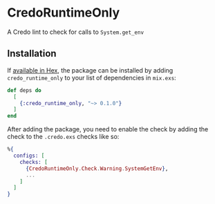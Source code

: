 # CredoRuntimeOnly

A Credo lint to check for calls to `System.get_env`

## Installation

If [available in Hex](https://hex.pm/docs/publish), the package can be installed
by adding `credo_runtime_only` to your list of dependencies in `mix.exs`:

```elixir
def deps do
  [
    {:credo_runtime_only, "~> 0.1.0"}
  ]
end
```

After adding the package, you need to enable the check by adding the check to
the `.credo.exs` checks like so:
```elixir
%{
  configs: [
    checks: [
      {CredoRuntimeOnly.Check.Warning.SystemGetEnv},
      ...
    ]
  ]
}
```
